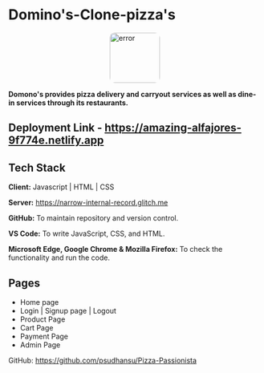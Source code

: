 # Domino's-Clone-pizza's

<div style="display: flex; justify-content: center; align-items: center;">
  <img style="border-radius: 10px" src="https://png.pngitem.com/pimgs/s/195-1956278_dominos-pizza-logo-png-transparent-png.png" height="100" alt="error">
  
</div>


**Domono's provides pizza delivery and carryout services as well as dine-in services through its restaurants.**


## Deployment Link -  https://amazing-alfajores-9f774e.netlify.app

## Tech Stack

**Client:** Javascript | HTML | CSS

**Server:** https://narrow-internal-record.glitch.me  

**GitHub:** To maintain repository and version control.

**VS Code:** To write JavaScript, CSS, and HTML.

**Microsoft Edge, Google Chrome & Mozilla Firefox:** To check the functionality and run the code.

## Pages

- Home page
- Login | Signup page | Logout
- Product Page
- Cart Page 
- Payment Page
- Admin Page
  


 GitHub: https://github.com/psudhansu/Pizza-Passionista

<br>
